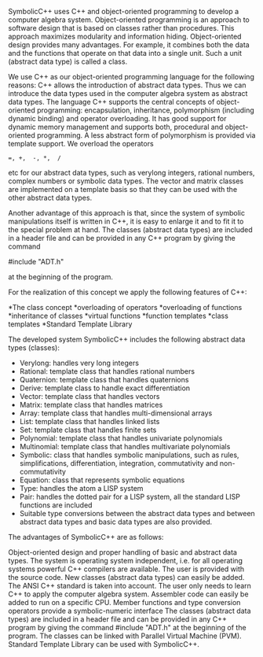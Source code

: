 SymbolicC++ uses C++ and object-oriented programming to develop a
computer algebra system. Object-oriented programming is an approach to
software design that is based on classes rather than procedures. This
approach maximizes modularity and information hiding. Object-oriented
design provides many advantages. For example, it combines both the
data and the functions that operate on that data into a single
unit. Such a unit (abstract data type) is called a class.

We use C++ as our object-oriented programming language for the
following reasons: C++ allows the introduction of abstract data
types. Thus we can introduce the data types used in the computer
algebra system as abstract data types. The language C++ supports the
central concepts of object-oriented programming: encapsulation,
inheritance, polymorphism (including dynamic binding) and operator
overloading. It has good support for dynamic memory management and
supports both, procedural and object-oriented programming. A less
abstract form of polymorphism is provided via template support. We
overload the operators

```
=, +,  -, *,  /
```
  
etc for our abstract data types, such as verylong integers, rational
numbers, complex numbers or symbolic data types. The vector and matrix
classes are implemented on a template basis so that they can be used
with the other abstract data types.

Another advantage of this approach is that, since the system of symbolic manipulations itself is written in C++, it is easy to enlarge it and to fit it to the special problem at hand. The classes (abstract data types) are included in a header file and can be provided in any C++ program by giving the command 

#include "ADT.h" 

at the beginning of the program.

For the realization of this concept we apply the following features of C++:

*The class concept
*overloading of operators
*overloading of functions
*inheritance of classes
*virtual functions
*function templates
*class templates
*Standard Template Library

The developed system SymbolicC++ includes the following abstract data types (classes):

* Verylong: handles very long integers
* Rational: template class that handles rational numbers
* Quaternion: template class that handles quaternions
* Derive: template class to handle exact differentiation
* Vector: template class that handles vectors
* Matrix: template class that handles matrices
* Array: template class that handles multi-dimensional arrays
* List: template class that handles linked lists
* Set: template class that handles finite sets
* Polynomial: template class that handles univariate polynomials
* Multinomial: template class that handles multivariate polynomials
* Symbolic: class that handles symbolic manipulations, such as rules, simplifications, differentiation, integration, commutativity and non-commutativity
* Equation: class that represents symbolic equations
* Type: handles the atom a LISP system
* Pair: handles the dotted pair for a LISP system, all the standard LISP functions are included
* Suitable type conversions between the abstract data types and between abstract data types and basic data types are also provided.

The advantages of SymbolicC++ are as follows:

Object-oriented design and proper handling of basic and abstract data types.
The system is operating system independent, i.e. for all operating systems powerful C++ compilers are available.
The user is provided with the source code.
New classes (abstract data types) can easily be added.
The ANSI C++ standard is taken into account.
The user only needs to learn C++ to apply the computer algebra system.
Assembler code can easily be added to run on a specific CPU.
Member functions and type conversion operators provide a symbolic-numeric interface
The classes (abstract data types) are included in a header file and can be provided in any C++ program by giving the command #include "ADT.h" at the beginning of the program.
The classes can be linked with Parallel Virtual Machine (PVM).
Standard Template Library can be used with SymbolicC++.
